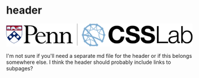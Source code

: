 # header

![logo](/assets/penn_css_logo.png)

I'm not sure if you'll need a separate md file for the header or if this belongs somewhere else. I think the header should probably include links to subpages?
